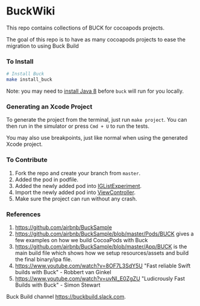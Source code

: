 # BuckWiki
This repo contains collections of BUCK for cocoapods projects.

The goal of this repo is to have as many cocoapods projects to ease the migration to using Buck Build


### To Install

```sh
# Install Buck
make install_buck
```

Note: you may need to [install Java 8](https://www.oracle.com/technetwork/java/javase/downloads/jdk8-downloads-2133151.html) before `buck` will run for you locally.

### Generating an Xcode Project
To generate the project from the terminal, just run `make project`. You can then run in the simulator or press `Cmd + U` to run the tests.

You may also use breakpoints, just like normal when using the generated Xcode project.


### To Contribute
1. Fork the repo and create your branch from `master`.
2. Added the pod in podfile.
3. Added the newly added pod into [IGListExperiment](https://github.com/StevenArmandLee/BuckWiki/blob/master/Pods/BUCK).
4. Import the newly added pod into [ViewController](https://github.com/StevenArmandLee/BuckWiki/blob/master/BuckTest/ViewController.swift).
5. Make sure the project can run without any crash.



### References
1. https://github.com/airbnb/BuckSample
1. https://github.com/airbnb/BuckSample/blob/master/Pods/BUCK gives a few examples on how we build CocoaPods with Buck
1. https://github.com/airbnb/BuckSample/blob/master/App/BUCK is the main build file which shows how we setup resources/assets and build the final binary/ipa file.
1. https://www.youtube.com/watch?v=8OF7L3SdY5U "Fast reliable Swift builds with Buck" - Robbert van Ginkel
1. https://www.youtube.com/watch?v=uvNI_E0ZgZU "Ludicrously Fast Builds with Buck" - Simon Stewart


Buck Build channel https://buckbuild.slack.com.
